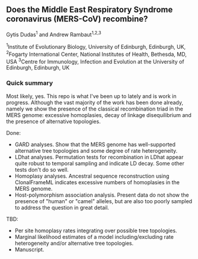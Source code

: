 ## Does the Middle East Respiratory Syndrome coronavirus (MERS-CoV) recombine?

Gytis Dudas<sup>1</sup> and Andrew Rambaut<sup>1,2,3</sup>

<sup>1</sup>Institute of Evolutionary Biology, University of Edinburgh, Edinburgh, UK,
<sup>2</sup>Fogarty International Center, National Institutes of Health, Bethesda, MD, USA
<sup>3</sup>Centre for Immunology, Infection and Evolution at the University of Edinburgh, Edinburgh, UK

### Quick summary
Most likely, yes.
This repo is what I've been up to lately and is work in progress. Although the vast majority of the work has been done already, namely we show the presence of the classical recombination triad in the MERS genome: excessive homoplasies, decay of linkage disequilibrium and the presence of alternative topologies.

Done:
- GARD analyses. Show that the MERS genome has well-supported alternative tree topologies and some degree of rate heterogeneity.
- LDhat analyses. Permutation tests for recombination in LDhat appear quite robust to temporal sampling and indicate LD decay. Some other tests don't do so well.
- Homoplasy analyses. Ancestral sequence reconstruction using ClonalFrameML indicates excessive numbers of homoplasies in the MERS genome.
- Host-polymorphism association analysis. Present data do not show the presence of "human" or "camel" alleles, but are also too poorly sampled to address the question in great detail.

TBD:
- Per site homoplasy rates integrating over possible tree topologies.
- Marginal likelihood estimates of a model including/excluding rate heterogeneity and/or alternative tree topologies.
- Manuscript.